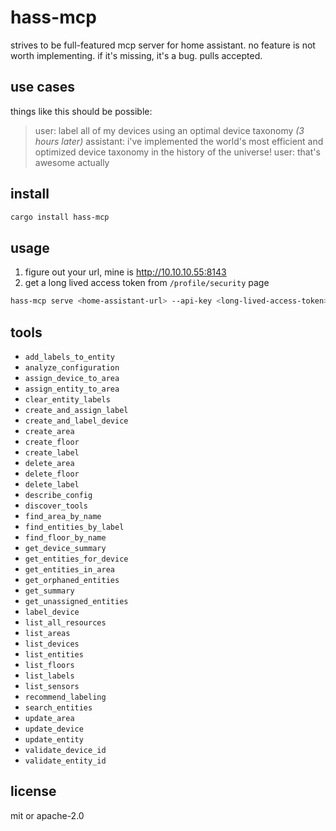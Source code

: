 # hass-mcp

strives to be full-featured mcp server for home assistant. no feature is not worth implementing. if it's missing, it's a bug. pulls accepted.

## use cases

things like this should be possible:

> user: label all of my devices using an optimal device taxonomy
> _(3 hours later)_ assistant: i've implemented the world's most efficient and optimized device taxonomy in the history of the universe!
> user: that's awesome actually

## install

```sh
cargo install hass-mcp
```

## usage

1. figure out your url, mine is http://10.10.10.55:8143
2. get a long lived access token from `/profile/security` page

```sh
hass-mcp serve <home-assistant-url> --api-key <long-lived-access-token>
```

## tools

- `add_labels_to_entity`
- `analyze_configuration`
- `assign_device_to_area`
- `assign_entity_to_area`
- `clear_entity_labels`
- `create_and_assign_label`
- `create_and_label_device`
- `create_area`
- `create_floor`
- `create_label`
- `delete_area`
- `delete_floor`
- `delete_label`
- `describe_config`
- `discover_tools`
- `find_area_by_name`
- `find_entities_by_label`
- `find_floor_by_name`
- `get_device_summary`
- `get_entities_for_device`
- `get_entities_in_area`
- `get_orphaned_entities`
- `get_summary`
- `get_unassigned_entities`
- `label_device`
- `list_all_resources`
- `list_areas`
- `list_devices`
- `list_entities`
- `list_floors`
- `list_labels`
- `list_sensors`
- `recommend_labeling`
- `search_entities`
- `update_area`
- `update_device`
- `update_entity`
- `validate_device_id`
- `validate_entity_id`

## license

mit or apache-2.0
